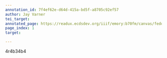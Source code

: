 ```yaml
---
annotation_id: 7f4ef62e-d64d-415a-bd5f-a8705c92ef57
author: Jay Varner
tei_target: 
annotated_page: https://readux.ecdsdev.org/iiif/emory:b70fm/canvas/fedora:emory:gz6dp
page_index: 1
target: 

---
```

<p>4r4b34b4</p>
